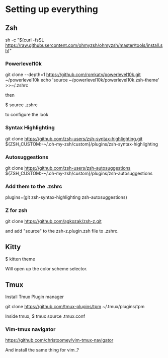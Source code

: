 # Setting up everything

## Zsh

sh -c "$(curl -fsSL https://raw.githubusercontent.com/ohmyzsh/ohmyzsh/master/tools/install.sh)"

### Powerlevel10k

git clone --depth=1 https://github.com/romkatv/powerlevel10k.git ~/powerlevel10k
echo 'source ~/powerlevel10k/powerlevel10k.zsh-theme' >>~/.zshrc

then

$ source .zshrc

to configure the look

### Syntax Highlighting

git clone https://github.com/zsh-users/zsh-syntax-highlighting.git ${ZSH_CUSTOM:-~/.oh-my-zsh/custom}/plugins/zsh-syntax-highlighting

### Autosuggestions

git clone https://github.com/zsh-users/zsh-autosuggestions ${ZSH_CUSTOM:-~/.oh-my-zsh/custom}/plugins/zsh-autosuggestions

### Add them to the .zshrc

plugins=(git zsh-syntax-highlighting zsh-autosuggestions)

### Z for zsh

git clone https://github.com/agkozak/zsh-z.git

and add "source" to the zsh-z.plugin.zsh file to .zshrc.

## Kitty

$ kitten theme

Will open up the color scheme selector.

## Tmux

Install Tmux Plugin manager

git clone https://github.com/tmux-plugins/tpm ~/.tmux/plugins/tpm

Inside tmux,
$ tmux source .tmux.conf

### Vim-tmux navigator

https://github.com/christoomey/vim-tmux-navigator

And install the same thing for vim..?
